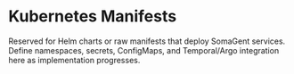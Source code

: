 # Kubernetes Manifests

Reserved for Helm charts or raw manifests that deploy SomaGent services. Define namespaces, secrets, ConfigMaps, and Temporal/Argo integration here as implementation progresses.

